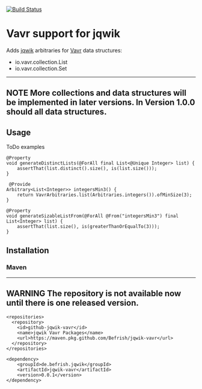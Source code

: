 [![Build Status](https://travis-ci.com/Befrish/jqwik-vavr.svg?branch=main)](https://travis-ci.com/Befrish/jqwik-vavr)

# Vavr support for jqwik

Adds [jqwik](https://jqwik.net/) arbitraries for [Vavr](https://www.vavr.io/vavr-docs/) data structures:

- io.vavr.collection.List
- io.vavr.collection.Set

<!--
- io.vavr.collection.*
- io.vavr.concurrent.*
- io.vavr.control.*
-->

---
**NOTE**
More collections and data structures will be implemented in later versions. In Version 1.0.0 should all data structures. 
---

## Usage

ToDo examples

```
@Property
void generateDistinctLists(@ForAll final List<@Unique Integer> list) {
    assertThat(list.distinct().size(), is(list.size()));
}
```

```
 @Provide
Arbitrary<List<Integer>> integersMin3() {
    return VavrArbitraries.list(Arbitraries.integers()).ofMinSize(3);
}

@Property
void generateSizableListFrom(@ForAll @From("integersMin3") final List<Integer> list) {
    assertThat(list.size(), is(greaterThanOrEqualTo(3)));
}
```

## Installation

### Maven

---
**WARNING**
The repository is not available now until there is one released version.
---

```
<repositories>
  <repository>
    <id>github-jqwik-vavr</id>
    <name>jqwik Vavr Packages</name>
    <url>https://maven.pkg.github.com/Befrish/jqwik-vavr</url>
  </repository>
</repositories>
```

```
<dependency>
    <groupId>de.befrish.jqwik</groupId>
    <artifactId>jqwik-vavr</artifactId>
    <version>0.0.1</version>
</dependency>
```
